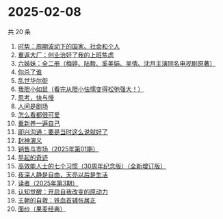# 2025-02-08

共 20 条

<!-- BEGIN WEREAD -->
<!-- 最后更新时间 2025-02-08 00:17:53 +0800 -->
1. [时势：周期波动下的国家、社会和个人](https://weread.qq.com/web/bookDetail/95332ad0813ab8705g016ce7)
1. [重返大厂：创业治好了我的上班焦虑](https://weread.qq.com/web/bookDetail/d2d322f0813ab99fdg012f73)
1. [六姊妹：全二册（梅婷、陆毅、奚美娟、吴倩、沈月主演同名电视剧原著）](https://weread.qq.com/web/bookDetail/51432e4071a73c495147467)
1. [你杀了谁](https://weread.qq.com/web/bookDetail/fdb32f80813ab9a47g0136aa)
1. [乱世华尔街](https://weread.qq.com/web/bookDetail/22432840813ab6ee1g018d20)
1. [我胆小如鼠（看完从胆小怯懦变得松弛强大！）](https://weread.qq.com/web/bookDetail/276323e0813ab90a5g0144d7)
1. [思考，快与慢](https://weread.qq.com/web/bookDetail/af83263058c217af81f8979)
1. [人间是剧场](https://weread.qq.com/web/bookDetail/86b32be0813ab6ff7g0130c2)
1. [怎么看都很可爱](https://weread.qq.com/web/bookDetail/58632340813ab9455g014db0)
1. [重新养一遍自己](https://weread.qq.com/web/bookDetail/6dd326f0813ab9a44g0167de)
1. [即兴沟通：要是当时这么说就好了](https://weread.qq.com/web/bookDetail/94f32c30813ab9942g0158fd)
1. [封神演义](https://weread.qq.com/web/bookDetail/b453256055b0e7b4550bbdd)
1. [销售与市场（2025年第01期）](https://weread.qq.com/web/bookDetail/bb4323d0813ab9a4dg01560d)
1. [早起的奇迹](https://weread.qq.com/web/bookDetail/e9c32220723bdc9ee9ca9c7)
1. [高效能人士的七个习惯（30周年纪念版）（全新增订版）](https://weread.qq.com/web/bookDetail/56d325907203e8a856def7f)
1. [夜深人静是自由，天亮以后是生活](https://weread.qq.com/web/bookDetail/d2b32520813ab95acg015e07)
1. [读者（2025年第3期）](https://weread.qq.com/web/bookDetail/37232490813ab9a61g0121cb)
1. [认知觉醒：开启自我改变的原动力](https://weread.qq.com/web/bookDetail/6a732ce07201202c6a7b30a)
1. [王朝的自救：铁血首辅张居正](https://weread.qq.com/web/bookDetail/16932270813ab9859g010cc6)
1. [面纱（果麦经典）](https://weread.qq.com/web/bookDetail/d93321205c8649d93169039)
<!-- END WEREAD -->